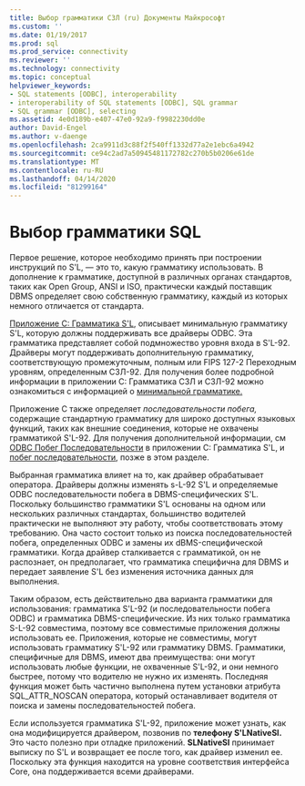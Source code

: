 ```yaml
---
title: Выбор грамматики СЗЛ (ru) Документы Майкрософт
ms.custom: ''
ms.date: 01/19/2017
ms.prod: sql
ms.prod_service: connectivity
ms.reviewer: ''
ms.technology: connectivity
ms.topic: conceptual
helpviewer_keywords:
- SQL statements [ODBC], interoperability
- interoperability of SQL statements [ODBC], SQL grammar
- SQL grammar [ODBC], selecting
ms.assetid: 4e0d189b-e407-47e0-92a9-f9982230dd0e
author: David-Engel
ms.author: v-daenge
ms.openlocfilehash: 2ca9911d3c88f2f540ff1332d77a2e1ebc6a4942
ms.sourcegitcommit: ce94c2ad7a50945481172782c270b5b0206e61de
ms.translationtype: MT
ms.contentlocale: ru-RU
ms.lasthandoff: 04/14/2020
ms.locfileid: "81299164"
---
```

# <a name="choosing-an-sql-grammar"></a>Выбор грамматики SQL
Первое решение, которое необходимо принять при построении инструкций по S'L, — это то, какую грамматику использовать. В дополнение к грамматике, доступной в различных органах стандартов, таких как Open Group, ANSI и ISO, практически каждый поставщик DBMS определяет свою собственную грамматику, каждый из которых немного отличается от стандарта.  
  
 [Приложение C: Грамматика S'L](../../../odbc/reference/appendixes/appendix-c-sql-grammar.md), описывает минимальную грамматику S'L, которую должны поддерживать все драйверы ODBC. Эта грамматика представляет собой подмножество уровня входа в S'L-92. Драйверы могут поддерживать дополнительную грамматику, соответствующую промежуточным, полным или FIPS 127-2 Переходным уровням, определенным СЗЛ-92. Для получения более подробной информации в приложении C: Грамматика СЗЛ и СЗЛ-92 можно ознакомиться с информацией о [минимальной грамматике.](../../../odbc/reference/appendixes/sql-minimum-grammar.md)  
  
 Приложение C также определяет *последовательности побега,* содержащие стандартную грамматику для широко доступных языковых функций, таких как внешние соединения, которые не охвачены грамматикой S'L-92. Для получения дополнительной информации, см [ODBC Побег Последовательности](../../../odbc/reference/appendixes/odbc-escape-sequences.md) в приложении C: Грамматика S'L, и [побег последовательности](../../../odbc/reference/develop-app/escape-sequences.md), позже в этом разделе.  
  
 Выбранная грамматика влияет на то, как драйвер обрабатывает оператора. Драйверы должны изменять s-L-92 S'L и определяемые ODBC последовательности побега в DBMS-специфических S'L. Поскольку большинство грамматики S'L основаны на одном или нескольких различных стандартах, большинство водителей практически не выполняют эту работу, чтобы соответствовать этому требованию. Она часто состоит только из поиска последовательностей побега, определенных ODBC и замены их dBMS-специфической грамматики. Когда драйвер сталкивается с грамматикой, он не распознает, он предполагает, что грамматика специфична для DBMS и передает заявление S'L без изменения источника данных для выполнения.  
  
 Таким образом, есть действительно два варианта грамматики для использования: грамматика S'L-92 (и последовательности побега ODBC) и грамматика DBMS-специфические. Из них только грамматика S-L-92 совместима, поэтому все совместимые приложения должны использовать ее. Приложения, которые не совместимы, могут использовать грамматику S'L-92 или грамматику DBMS. Грамматики, специфичные для DBMS, имеют два преимущества: они могут использовать любые функции, не охваченные S'L-92, и они немного быстрее, потому что водителю не нужно их изменять. Последняя функция может быть частично выполнена путем установки атрибута SQL_ATTR_NOSCAN оператора, который останавливает водителя от поиска и замены последовательностей побега.  
  
 Если используется грамматика S'L-92, приложение может узнать, как она модифицируется драйвером, позвонив по **телефону S'LNativeSl.** Это часто полезно при отладке приложений. **SLNativeSl** принимает выписку по S'L и возвращает ее после того, как драйвер изменил ее. Поскольку эта функция находится на уровне соответствия интерфейса Core, она поддерживается всеми драйверами.
